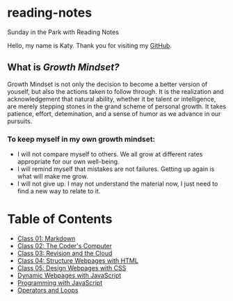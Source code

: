 # reading-notes
Sunday in the Park with Reading Notes

Hello, my name is Katy. Thank you for visiting my [GitHub](https://github.com/KatyRoffe). 

## What is *Growth Mindset?*
Growth Mindset is not only the decision to become a better version of youself, but also the actions taken to follow through. It is the realization and acknowledgement that natural ability, whether it be talent or intelligence, are merely stepping stones in the grand scheme of personal growth. It takes patience, effort, detemination, and a sense of humor as we advance in our pursuits. 

### To keep myself in my own growth mindset:
* I will not compare myself to others. We all grow at different rates appropriate for our own well-being. 
* I will remind myself that mistakes are not failures. Getting up again is what will make me grow. 
* I will not give up. I may not understand the material now, I just need to find a new way to relate to it. 

# Table of Contents
* [Class 01: Markdown](https://katyroffe.github.io/reading-notes/markdown-notes)
* [Class 02: The Coder's Computer](https://katyroffe.github.io/reading-notes/computer-notes)
* [Class 03: Revision and the Cloud](https://katyroffe.github.io/reading-notes/revisions-and-cloud-notes)
* [Class 04: Structure Webpages with HTML](https://katyroffe.github.io/reading-notes/html-reading-notes)
* [Class 05: Design Webpages with CSS](https://katyroffe.github.io/reading-notes/css-design-notes)
* [Dynamic Webpages with JavaScript](https://katyroffe.github.io/reading-notes/dynamic-javascript)
* [Programming with JavaScript](https://katyroffe.github.io/reading-notes/programming-with-javascript)
* [Operators and Loops](https://katyroffe.github.io/reading-notes/operators-and-loops)
